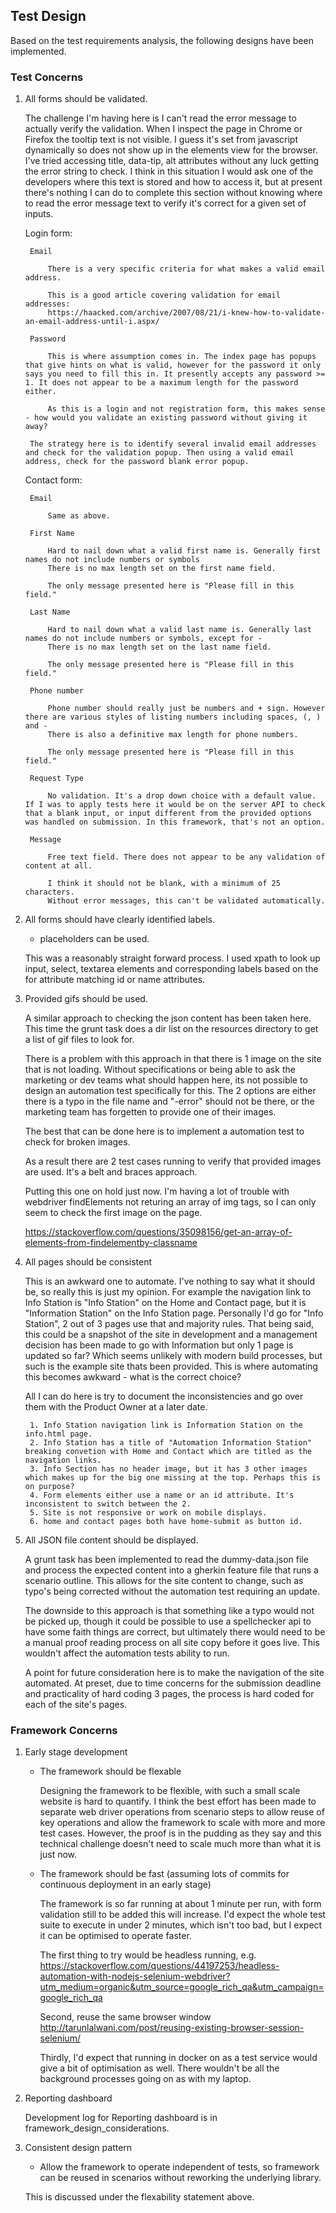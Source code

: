 ## Test Design

Based on the test requirements analysis, the following designs have been implemented.

### Test Concerns

1. All forms should be validated.

	The challenge I'm having here is I can't read the error message to actually verify the validation. When I inspect the page in Chrome or Firefox the tooltip text is not visible. I guess it's set from javascript dynamically so does not show up in the elements view for the browser. I've tried accessing title, data-tip, alt attributes without any luck getting the error string to check. I think in this situation I would ask one of the developers where this text is stored and how to access it, but at present there's nothing I can do to complete this section without knowing where to read the error message text to verify it's correct for a given set of inputs.

	Login form:

		Email

			There is a very specific criteria for what makes a valid email address.

			This is a good article covering validation for email addresses:
			https://haacked.com/archive/2007/08/21/i-knew-how-to-validate-an-email-address-until-i.aspx/

		Password

			This is where assumption comes in. The index page has popups that give hints on what is valid, however for the password it only says you need to fill this in. It presently accepts any password >= 1. It does not appear to be a maximum length for the password either.

			As this is a login and not registration form, this makes sense - how would you validate an existing password without giving it away?

		The strategy here is to identify several invalid email addresses and check for the validation popup. Then using a valid email address, check for the password blank error popup.

	Contact form:

		Email

			Same as above.

		First Name

			Hard to nail down what a valid first name is. Generally first names do not include numbers or symbols
			There is no max length set on the first name field.

			The only message presented here is "Please fill in this field."

		Last Name

			Hard to nail down what a valid last name is. Generally last names do not include numbers or symbols, except for -
			There is no max length set on the last name field.

			The only message presented here is "Please fill in this field."

		Phone number

			Phone number should really just be numbers and + sign. However there are various styles of listing numbers including spaces, (, ) and - 
			There is also a definitive max length for phone numbers.

			The only message presented here is "Please fill in this field."

		Request Type

			No validation. It's a drop down choice with a default value. If I was to apply tests here it would be on the server API to check that a blank input, or input different from the provided options was handled on submission. In this framework, that's not an option.

		Message

			Free text field. There does not appear to be any validation of content at all.

			I think it should not be blank, with a minimum of 25 characters.
			Without error messages, this can't be validated automatically.


2. All forms should have clearly identified labels.
	* placeholders can be used.

	This was a reasonably straight forward process. I used xpath to look up input, select, textarea elements and corresponding labels based on the for attribute matching id or name attributes.

3. Provided gifs should be used.

	A similar approach to checking the json content has been taken here. This time the grunt task does a dir list on the resources directory to get a list of gif files to look for.

	There is a problem with this approach in that there is 1 image on the site that is not loading. Without specifications or being able to ask the marketing or dev teams what should happen here, its not possible to design an automation test specifically for this. The 2 options are either there is a typo in the file name and "-error" should not be there, or the marketing team has forgetten to provide one of their images.

	The best that can be done here is to implement a automation test to check for broken images.

	As a result there are 2 test cases running to verify that provided images are used. It's a belt and braces approach.

	Putting this one on hold just now. I'm having a lot of trouble with webdriver findElements not returing an array of img tags, so I can only seem to check the first image on the page. 

	https://stackoverflow.com/questions/35098156/get-an-array-of-elements-from-findelementby-classname

4. All pages should be consistent

	This is an awkward one to automate. I've nothing to say what it should be, so really this is just my opinion. For example the navigation link to Info Station is "Info Station" on the Home and Contact page, but it is "Information Station" on the Info Station page. Personally I'd go for "Info Station", 2 out of 3 pages use that and majority rules. That being said, this could be a snapshot of the site in development and a management decision has been made to go with Information but only 1 page is updated so far? Which seems unlikely with modern build processes, but such is the example site thats been provided. This is where automating this becomes awkward - what is the correct choice?

	All I can do here is try to document the inconsistencies and go over them with the Product Owner at a later date.

		1. Info Station navigation link is Information Station on the info.html page.
		2. Info Station has a title of "Automation Information Station" breaking convetion with Home and Contact which are titled as the navigation links. 
		3. Info Section has no header image, but it has 3 other images which makes up for the big one missing at the top. Perhaps this is on purpose?
		4. Form elements either use a name or an id attribute. It's inconsistent to switch between the 2.
		5. Site is not responsive or work on mobile displays.
		6. home and contact pages both have home-submit as button id.

5. All JSON file content should be displayed.

	A grunt task has been implemented to read the dummy-data.json file and process the expected content into a gherkin feature file that runs a scenario outline. This allows for the site content to change, such as typo's being corrected without the automation test requiring an update.

	The downside to this approach is that something like a typo would not be picked up, though it could be possible to use a spellchecker api to have some faith things are correct, but ultimately there would need to be a manual proof reading process on all site copy before it goes live. This wouldn't affect the automation tests ability to run.

	A point for future consideration here is to make the navigation of the site automated. At preset, due to time concerns for the submission deadline and practicality of hard coding 3 pages, the process is hard coded for each of the site's pages.

### Framework Concerns

1. Early stage development
	* The framework should be flexable

		Designing the framework to be flexible, with such a small scale website is hard to quantify. I think the best effort has been made to separate web driver operations from scenario steps to allow reuse of key operations and allow the framework to scale with more and more test cases. However, the proof is in the pudding as they say and this technical challenge doesn't need to scale much more than what it is just now.

	* The framework should be fast (assuming lots of commits for continuous deployment in an early stage)

		The framework is so far running at about 1 minute per run, with form validation still to be added this will increase. I'd expect the whole test suite to execute in under 2 minutes, which isn't too bad, but I expect it can be optimised to operate faster.

		The first thing to try would be headless running, e.g. https://stackoverflow.com/questions/44197253/headless-automation-with-nodejs-selenium-webdriver?utm_medium=organic&utm_source=google_rich_qa&utm_campaign=google_rich_qa

		Second, reuse the same browser window http://tarunlalwani.com/post/reusing-existing-browser-session-selenium/

		Thirdly, I'd expect that running in docker on as a test service would give a bit of optimisation as well. There wouldn't be all the background processes going on as with my laptop.

2. Reporting dashboard

	Development log for Reporting dashboard is in framework_design_considerations.

3. Consistent design pattern
	* Allow the framework to operate independent of tests, so framework can be reused in scenarios without reworking the underlying library.

	This is discussed under the flexability statement above.